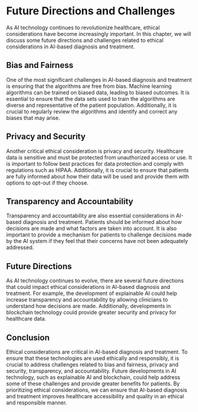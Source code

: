 Future Directions and Challenges
=================================================================

As AI technology continues to revolutionize healthcare, ethical considerations have become increasingly important. In this chapter, we will discuss some future directions and challenges related to ethical considerations in AI-based diagnosis and treatment.

Bias and Fairness
-----------------

One of the most significant challenges in AI-based diagnosis and treatment is ensuring that the algorithms are free from bias. Machine learning algorithms can be trained on biased data, leading to biased outcomes. It is essential to ensure that the data sets used to train the algorithms are diverse and representative of the patient population. Additionally, it is crucial to regularly review the algorithms and identify and correct any biases that may arise.

Privacy and Security
--------------------

Another critical ethical consideration is privacy and security. Healthcare data is sensitive and must be protected from unauthorized access or use. It is important to follow best practices for data protection and comply with regulations such as HIPAA. Additionally, it is crucial to ensure that patients are fully informed about how their data will be used and provide them with options to opt-out if they choose.

Transparency and Accountability
-------------------------------

Transparency and accountability are also essential considerations in AI-based diagnosis and treatment. Patients should be informed about how decisions are made and what factors are taken into account. It is also important to provide a mechanism for patients to challenge decisions made by the AI system if they feel that their concerns have not been adequately addressed.

Future Directions
-----------------

As AI technology continues to evolve, there are several future directions that could impact ethical considerations in AI-based diagnosis and treatment. For example, the development of explainable AI could help increase transparency and accountability by allowing clinicians to understand how decisions are made. Additionally, developments in blockchain technology could provide greater security and privacy for healthcare data.

Conclusion
----------

Ethical considerations are critical in AI-based diagnosis and treatment. To ensure that these technologies are used ethically and responsibly, it is crucial to address challenges related to bias and fairness, privacy and security, transparency, and accountability. Future developments in AI technology, such as explainable AI and blockchain, could help address some of these challenges and provide greater benefits for patients. By prioritizing ethical considerations, we can ensure that AI-based diagnosis and treatment improves healthcare accessibility and quality in an ethical and responsible manner.
